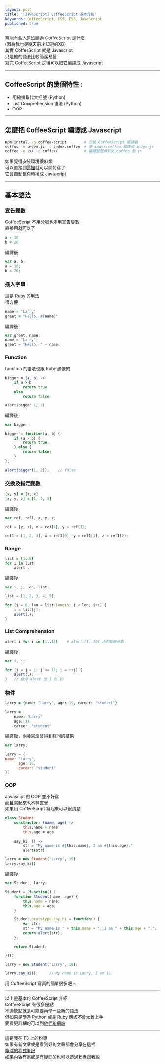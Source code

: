 ```yaml
---
layout: post
title: '[JavaScript] CoffeeScript 基本介紹'
keywords: CoffeeScript, ES5, ES6, JavaScript
published: true
---
```


可能有些人還沒聽過 CoffeeScript 是什麼<br>
(因為我也是幾天前才知道的XD)<br>
其實 CoffeeScript 就是 Javascript<br>
只是他的語法比較簡潔易懂<br>
寫完 CoffeeScript 之後可以把它編譯成 Javascript<br>

---

## CoffeeScript 的幾個特性 :
- 用縮排取代大括號 (Python)
- List Comprehension 語法 (Python)
- OOP

---

## 怎麼把 CoffeeScript 編譯成 Javascript
```bash
npm install -g coffee-script        # 安裝 CoffeeScript 編譯器
coffee -o index.js -c index.coffee  # 把 index.coffee 編譯成 index.js
coffee -o js/ -c coffee/            # 編譯整個資料夾 coffee 到 js
```
如果覺得安裝環境很麻煩<br>
可以直接到<a href="http://coffeescript.org/#try:alert%20%22Hello%20CoffeeScript!%22" target="_blank">這裡</a>就可以開始寫了<br>
它會自動幫你轉換成 Javascript<br>

---

## 基本語法

### 宣告變數
CoffeeScript 不用分號也不用宣告變數<br>
直接用就可以了<br>

```coffeescript
a = 10
b = 20
```

編譯後

```js
var a, b;
a = 10;
b = 20;
```

### 插入字串
這是 Ruby 的用法<br>
很方便<br>

```coffeescript
name = "Larry"
greet = "Hello, #{name}"
```

編譯後

```js
var greet, name;
name = "Larry";
greet = "Hello, " + name;
```

### Function
function 的語法也跟 Ruby 滿像的

```coffeescript
bigger = (a, b) ->
    if a > b
        return true
    else
        return false

alert(bigger 1, 2)
```

編譯後

```js
var bigger;

bigger = function(a, b) {
    if (a > b) {
        return true;
    } else {
        return false;
    }
};

alert(bigger(1, 2));    // false
```

### 交換及指定變數
```coffeescript
[x, y] = [y, x]
[x, y, z] = [1, 2, 3]
```

編譯後

```js
var ref, ref1, x, y, z;

ref = [y, x], x = ref[0], y = ref[1];

ref1 = [1, 2, 3], x = ref1[0], y = ref1[1], z = ref1[2];
```

### Range
```coffeescript
list = [1..5]
for i in list
    alert i
```

編譯後

```js
var i, j, len, list;

list = [1, 2, 3, 4, 5];

for (j = 0, len = list.length; j < len; j++) {
    i = list[j];
    alert(i);
}
```

### List Comprehension
```coffeescript
alert i for i in [1..10]    # alert [1..10] 內的每個元素
```

編譯後

```js
var i, j;

for (i = j = 1; j <= 10; i = ++j) {
    alert(i);
}   // 依序 alert 出 1 到 10
```

### 物件

```coffeescript
larry = {name: "Larry", age: 19, career: "student"}

larry =
    name: "Larry"
    age: 19
    career: "student"
```

編譯後，兩種寫法會得到相同的結果

```js
var larry;

larry = {
name: "Larry",
      age: 19,
      career: "student"
};
```

### OOP
Javascipt 的 OOP 並不好寫<br>
而且寫起來也不夠直覺<br>
如果用 CoffeeScript 寫起來可以很清楚<br>

```coffeescript
class Student
    constructor: (name, age) ->
        this.name = name
        this.age = age
    
    say_hi: () ->
        str = "My name is #{this.name}, I am #{this.age}."
        alert(str)

larry = new Student("Larry", 19)
larry.say_hi()
```

編譯後

```js
var Student, larry;

Student = (function() {
    function Student(name, age) {
        this.name = name;
        this.age = age;
    }

    Student.prototype.say_hi = function() {
        var str;
        str = "My name is " + this.name + ", I am " + this.age + ".";
        return alert(str);
    };

    return Student;

})();

larry = new Student("Larry", 19);

larry.say_hi();     // My name is Larry, I am 19.
```

用 CoffeeScript 寫真的簡單很多吧 ~<br>

---

以上是基本的 CoffeeScript 介紹<br>
CoffeeScript 有很多優點<br>
不過缺點就是可能要再學一些新的語法<br>
但如果是學過 Python 或是 Ruby 應該不會太難上手<br>
要看更詳細的可以到<a href="http://coffeescript.org/#try:alert%20%22Hello%20CoffeeScript!%22" target="_blank">他們的網站</a><br>

---

這是我在 FB 上的粉專<br>
如果有新文章或是看到好的文章都會分享在這裡<br>
[賴瑞的程式筆記](https://www.facebook.com/賴瑞的程式筆記-1755838524703270/)<br>
如果內容有誤或是有疑問的也可以透過粉專跟我說<br>



